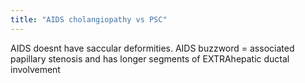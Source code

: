 ```yaml
---
title: "AIDS cholangiopathy vs PSC"
---
```

AIDS doesnt have saccular deformities. AIDS buzzword = associated papillary stenosis and has longer segments of EXTRAhepatic ductal involvement


